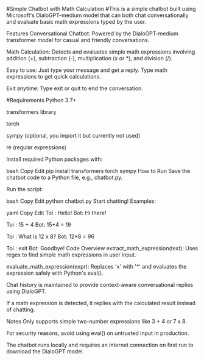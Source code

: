 #Simple Chatbot with Math Calculation
#This is a simple chatbot built using Microsoft's DialoGPT-medium model that can both chat conversationally and evaluate basic math expressions typed by the user.

Features
Conversational Chatbot: Powered by the DialoGPT-medium transformer model for casual and friendly conversations.

Math Calculation: Detects and evaluates simple math expressions involving addition (+), subtraction (-), multiplication (x or *), and division (/).

Easy to use: Just type your message and get a reply. Type math expressions to get quick calculations.

Exit anytime: Type exit or quit to end the conversation.

#Requirements
Python 3.7+

transformers library

torch

sympy (optional, you import it but currently not used)

re (regular expressions)

Install required Python packages with:

bash
Copy
Edit
pip install transformers torch sympy
How to Run
Save the chatbot code to a Python file, e.g., chatbot.py.

Run the script:

bash
Copy
Edit
python chatbot.py
Start chatting! Examples:

yaml
Copy
Edit
Toi : Hello!
Bot: Hi there!

Toi : 15 + 4
Bot: 15+4 = 19

Toi : What is 12 x 8?
Bot: 12*8 = 96

Toi : exit
Bot: Goodbye!
Code Overview
extract_math_expression(text): Uses regex to find simple math expressions in user input.

evaluate_math_expression(expr): Replaces 'x' with '*' and evaluates the expression safely with Python's eval().

Chat history is maintained to provide context-aware conversational replies using DialoGPT.

If a math expression is detected, it replies with the calculated result instead of chatting.

Notes
Only supports simple two-number expressions like 3 + 4 or 7 x 8.

For security reasons, avoid using eval() on untrusted input in production.

The chatbot runs locally and requires an internet connection on first run to download the DialoGPT model.
